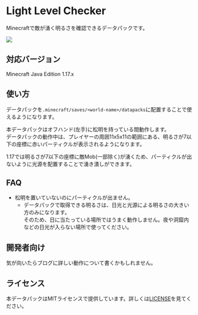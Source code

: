 # Light Level Checker

Minecraftで敵が湧く明るさを確認できるデータパックです。

![](https://user-images.githubusercontent.com/59264002/130331624-d1301069-97eb-4630-89b2-ea7bbbe97958.png)

## 対応バージョン

Minecraft Java Edition 1.17.x  

## 使い方

データパックを`.minecraft/saves/<world-name>/datapacks`に配置することで使えるようになります。

本データパックはオフハンド(左手)に松明を持っている間動作します。  
データパックの動作中は、プレイヤーの周囲11x5x11の範囲にある、明るさが7以下の座標に赤いパーティクルが表示されるようになります。

1.17では明るさが7以下の座標に敵Mob(一部除く)が湧くため、パーティクルが出ないように光源を配置することで湧き潰しができます。

## FAQ

- 松明を置いていないのにパーティクルが出ません。
  - データパックで取得できる明るさは、日光と光源による明るさの大きい方のみになります。  
  そのため、日に当たっている場所ではうまく動作しません。夜や洞窟内などの日光が入らない場所で使ってください。

## 開発者向け

気が向いたらブログに詳しい動作について書くかもしれません。

## ライセンス

本データパックはMITライセンスで提供しています。詳しくは[LICENSE](https://github.com/yurkth/light-level-checker/blob/master/LICENSE)を見てください。
